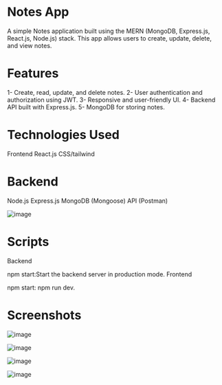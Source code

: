 # Notes App

A simple  Notes application built using the MERN (MongoDB, Express.js, React.js, Node.js) stack. This app allows users to create, update, delete, and view notes.

# Features

1- Create, read, update, and delete notes.
2- User authentication and authorization using JWT.
3- Responsive and user-friendly UI.
4- Backend API built with Express.js.
5- MongoDB for storing notes.

# Technologies Used
Frontend
React.js
CSS/tailwind 

# Backend
Node.js
Express.js
MongoDB (Mongoose)
API (Postman)

![image](https://github.com/user-attachments/assets/20520496-ad2f-49a7-915f-74adc51480a0)


# Scripts
Backend

npm start:Start the backend server in production mode.
Frontend

npm start: npm run dev.

# Screenshots
![image](https://github.com/user-attachments/assets/59be4dbc-fa5b-4bd9-80e7-fe7fd6730e86)


![image](https://github.com/user-attachments/assets/52ba6a99-8b4f-41bf-970c-6762c9ce198d)



![image](https://github.com/user-attachments/assets/c86110ce-096c-42dc-8612-6e895b93535f)


![image](https://github.com/user-attachments/assets/d0c30446-f5fe-427f-9b9d-01dfa3dabcbd)













